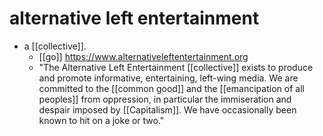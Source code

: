 # alternative left entertainment

- a [[collective]].
  - [[go]] https://www.alternativeleftentertainment.org
  - "The Alternative Left Entertainment [[collective]] exists to produce and promote informative, entertaining, left-wing media. We are committed to the [[common good]] and the [[emancipation of all peoples]] from oppression, in particular the immiseration and despair imposed by [[Capitalism]]. We have occasionally been known to hit on a joke or two."

